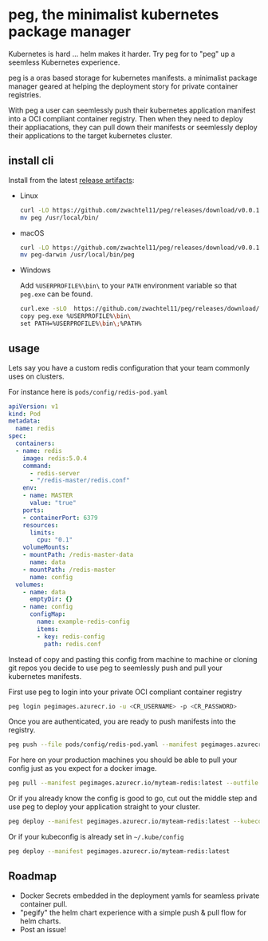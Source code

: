 # peg, the minimalist kubernetes package manager
Kubernetes is hard ... helm makes it harder. Try peg for to "peg" up a seemless Kubernetes experience.

peg is a oras based storage for kubernetes manifests. a minimalist package manager geared at helping the deployment story for private container registries.

With peg a user can seemlessly push their kubernetes application manifest into a OCI compliant container registry. Then when they need to deploy their appliacations, they can pull down their manifests or seemlessly deploy their applications to the target kubernetes cluster.

## install cli

Install from the latest [release artifacts](https://github.com/zwachtel11/peg/releases):

* Linux

  ```sh
  curl -LO https://github.com/zwachtel11/peg/releases/download/v0.0.1/peg
  mv peg /usr/local/bin/
  ```

* macOS

  ```sh
  curl -LO https://github.com/zwachtel11/peg/releases/download/v0.0.1/peg-darwin
  mv peg-darwin /usr/local/bin/peg
  ```

* Windows

  Add `%USERPROFILE%\bin\` to your `PATH` environment variable so that `peg.exe` can be found.
  ```sh
  curl.exe -sLO  https://github.com/zwachtel11/peg/releases/download/v0.0.1/peg.exe
  copy peg.exe %USERPROFILE%\bin\
  set PATH=%USERPROFILE%\bin\;%PATH%


## usage

Lets say you have a custom redis configuration that your team commonly uses on clusters.

For instance here is `pods/config/redis-pod.yaml`

```yaml
apiVersion: v1
kind: Pod
metadata:
  name: redis
spec:
  containers:
  - name: redis
    image: redis:5.0.4
    command:
      - redis-server
      - "/redis-master/redis.conf"
    env:
    - name: MASTER
      value: "true"
    ports:
    - containerPort: 6379
    resources:
      limits:
        cpu: "0.1"
    volumeMounts:
    - mountPath: /redis-master-data
      name: data
    - mountPath: /redis-master
      name: config
  volumes:
    - name: data
      emptyDir: {}
    - name: config
      configMap:
        name: example-redis-config
        items:
        - key: redis-config
          path: redis.conf
```

Instead of copy and pasting this config from machine to machine or cloning git repos you decide to use peg to seemlessly push and pull your kubernetes manifests.

First use peg to login into your private OCI compliant container registry

```sh
peg login pegimages.azurecr.io -u <CR_USERNAME> -p <CR_PASSWORD>
```

Once you are authenticated, you are ready to push manifests into the registry.

```sh
peg push --file pods/config/redis-pod.yaml --manifest pegimages.azurecr.io/myteam-redis:latest
```

For here on your production machines you should be able to pull your config just as you expect for a docker image.

```sh
peg pull --manifest pegimages.azurecr.io/myteam-redis:latest --outfile myteam-redis.yaml
```

Or if you already know the config is good to go, cut out the middle step and use peg to deploy your application straight to your cluster.

```sh
peg deploy --manifest pegimages.azurecr.io/myteam-redis:latest --kubeconfig=kubeconfig
```

Or if your kubeconfig is already set in `~/.kube/config`

```sh
peg deploy --manifest pegimages.azurecr.io/myteam-redis:latest
```

## Roadmap

* Docker Secrets embedded in the deployment yamls for seamless private container pull.
* "pegify" the helm chart experience with a simple push & pull flow for helm charts.
* Post an issue!
